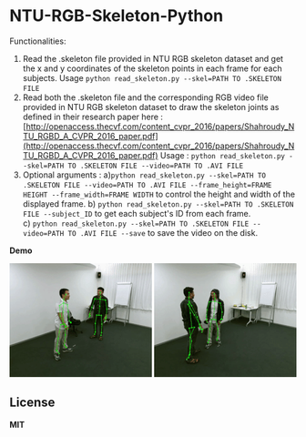 ﻿# NTU-RGB-Skeleton-Python

Functionalities:

1. Read the .skeleton file provided in NTU RGB skeleton dataset and get the x and y coordinates of the skeleton points in each frame for each subjects. Usage ```python read_skeleton.py --skel=PATH TO .SKELETON FILE```
2. Read both the .skeleton file and the corresponding RGB video file provided in NTU RGB skeleton dataset to draw the skeleton joints as defined in their research paper here : [http://openaccess.thecvf.com/content_cvpr_2016/papers/Shahroudy_NTU_RGBD_A_CVPR_2016_paper.pdf](http://openaccess.thecvf.com/content_cvpr_2016/papers/Shahroudy_NTU_RGBD_A_CVPR_2016_paper.pdf) Usage :  ```python read_skeleton.py --skel=PATH TO .SKELETON FILE --video=PATH TO .AVI FILE```
3. Optional arguments : 
				a)```python read_skeleton.py --skel=PATH TO .SKELETON FILE --video=PATH TO .AVI FILE --frame_height=FRAME HEIGHT --frame_width=FRAME WIDTH``` to control the height and width of the displayed frame.
				b)     ```python read_skeleton.py --skel=PATH TO .SKELETON FILE --subject_ID``` to get each subject's ID from each frame.     
				c) ```python read_skeleton.py --skel=PATH TO .SKELETON FILE --video=PATH TO .AVI FILE --save``` to save the video on the disk.


**Demo**

![Output 1](gif1.gif)
![Output 2](gif2.gif)



**License**
-------
**MIT**

